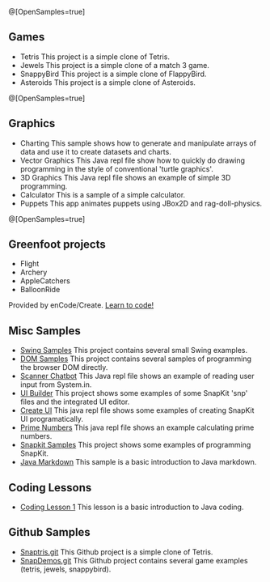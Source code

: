
@[OpenSamples=true]

## Games

* Tetris
  [](https://reportmill.com/SnapCode/Samples/Tetris/Tetris.zip)
  This project is a simple clone of Tetris.
* Jewels
  [](https://reportmill.com/SnapCode/Samples/Jewels/Jewels.zip)
  This project is a simple clone of a match 3 game.
* SnappyBird
  [](https://reportmill.com/SnapCode/Samples/SnappyBird/SnappyBird.zip)
  This project is a simple clone of FlappyBird.
* Asteroids
  [](https://reportmill.com/SnapCode/Samples/Asteroids/Asteroids.zip)
  This project is a simple clone of Asteroids.

@[OpenSamples=true]

## Graphics

* Charting
  [](https://reportmill.com/SnapCode/Samples/Charting/Charting.jepl)
  This sample shows how to generate and manipulate arrays of data and use it to create datasets and charts.
* Vector Graphics
  [](https://reportmill.com/SnapCode/Samples/Vector_Graphics/Vector_Graphics.jepl)
  This Java repl file show how to quickly do drawing programming in the style of conventional 'turtle graphics'.
* 3D Graphics
  [](https://reportmill.com/SnapCode/Samples/Graphics3D/Graphics3D.jepl)
  This Java repl file shows an example of simple 3D programming.
* Calculator
  [](https://reportmill.com/SnapCode/Samples/Calculator/Calculator.zip)
  This is a sample of a simple calculator.
* Puppets
  [](https://reportmill.com/SnapCode/Samples/Puppets/Puppets.zip)
  This app animates puppets using JBox2D and rag-doll-physics.

@[OpenSamples=true]

## Greenfoot projects

* Flight
  [](https://reportmill.com/SnapCode/Samples/Flight/Flight.gfar)
* Archery
  [](https://reportmill.com/SnapCode/Samples/Archery/Archery.gfar)
* AppleCatchers
  [](https://reportmill.com/SnapCode/Samples/AppleCatchers/AppleCatchers.gfar)
* BalloonRide
  [](https://reportmill.com/SnapCode/Samples/BalloonRide/BalloonRide.gfar)

Provided by enCode/Create. [Learn to code!](https://www.encodecreate.com)

## Misc Samples

* [Swing Samples](Sample:https://reportmill.com/SnapCode/Samples/SwingSamples/SwingSamples.zip)
  This project contains several small Swing examples.
* [DOM Samples](Sample:https://reportmill.com/SnapCode/Samples/DOMTests/DOMTests.zip)
  This project contains several samples of programming the browser DOM directly.
* [Scanner Chatbot](Sample:https://reportmill.com/SnapCode/Samples/Scanner_Chatbot/Scanner_Chatbot.jepl)
  This Java repl file shows an example of reading user input from System.in.
* [UI Builder](Sample:https://reportmill.com/SnapCode/Samples/UI_Builder/UI_Builder.zip)
  This project shows some examples of some SnapKit 'snp' files and the integrated UI editor.
* [Create UI](Sample:https://reportmill.com/SnapCode/Samples/Create_UI/Create_UI.jepl)
  This java repl file shows some examples of creating SnapKit UI programatically.
* [Prime Numbers](Sample:https://reportmill.com/SnapCode/Samples/Prime_Numbers/Prime_Numbers.jepl)
  This java repl file shows an example calculating prime numbers.
* [Snapkit Samples](Sample:https://reportmill.com/SnapCode/Samples/SnapkitSamples/SnapkitSamples.zip)
  This project shows some examples of programming SnapKit.
* [Java Markdown](Sample:https://reportmill.com/SnapCode/Samples/JavaMarkdown/JavaMarkdown.zip)
  This sample is a basic introduction to Java markdown.

## Coding Lessons

* [Coding Lesson 1](Sample:https://reportmill.com/SnapCode/lessons/BalloonRide/BalloonRide.md)
  This lesson is a basic introduction to Java coding.

## Github Samples

* [Snaptris.git](Sample:https://github.com/reportmill/Snaptris.git)
  This Github project is a simple clone of Tetris.
* [SnapDemos.git](Sample:https://github.com/reportmill/SnapDemos.git)
  This Github project contains several game examples (tetris, jewels, snappybird).

